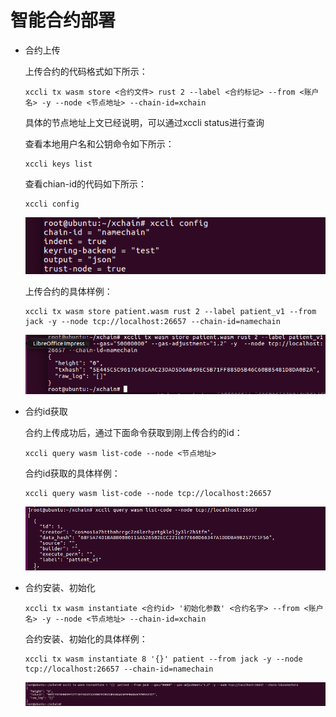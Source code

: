 # 智能合约部署

- 合约上传

    上传合约的代码格式如下所示：

    ```
    xccli tx wasm store <合约文件> rust 2 --label <合约标记> --from <账户名> -y --node <节点地址> --chain-id=xchain
    ```

    具体的节点地址上文已经说明，可以通过xccli status进行查询

    查看本地用户名和公钥命令如下所示：

    ```
    xccli keys list 
    ```

    查看chian-id的代码如下所示：
    
    ```
    xccli config
    ```

    ![配置信息](picture/4280cb852d6ef8e98473ae961dff0c83.png "配置信息")

    上传合约的具体样例：   
    ```
    xccli tx wasm store patient.wasm rust 2 --label patient_v1 --from jack -y --node tcp://localhost:26657 --chain-id=namechain
    ```
    ![上传合约样例](picture/d72b9484800f7a15368246a6cdf8ca2d.png)

- 合约id获取

    合约上传成功后，通过下面命令获取到刚上传合约的id：

    ```
    xccli query wasm list-code --node <节点地址>
    ```

    合约id获取的具体样例：   
    ```
    xccli query wasm list-code --node tcp://localhost:26657
    ```
    ![合约id获取样例](picture/5c3189e54f3a7a7b2e70676e1ce82fac.png)

- 合约安装、初始化

    ```
    xccli tx wasm instantiate <合约id> '初始化参数' <合约名字> --from <账户名> -y --node <节点地址> --chain-id=xchain
    ```

    合约安装、初始化的具体样例：   
    ```
    xccli tx wasm instantiate 8 '{}' patient --from jack -y --node tcp://localhost:26657 --chain-id=namechain
    ```
    ![合约安装、初始化样例](picture/109b5c572e9245c738e085bf75784b63.png "合约安装、初始化样例")